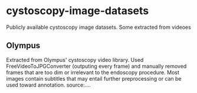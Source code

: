 # cystoscopy-image-datasets
Publicly available cystoscopy image datasets. Some extracted from videoes

## Olympus
Extracted from Olympus' cystoscopy video library. Used FreeVideoToJPGConverter (outputing every frame) and manually removed frames that are too dim or irrelevant to the endoscopy 
procedure. Most images contain subtitles that may entail further preprocessing or can be used toward annotation.
source:....
